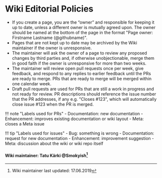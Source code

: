 # Wiki Editorial Policies

- If you create a page, you are the “owner” and responsible for keeping it up to date, unless a different owner is mutually agreed upon. The owner should be named at the bottom of the page in the format "Page owner: Firstname Lastname (@githubname)".
- Pages that are not kept up to date may be archived by the Wiki maintainer if the owner is unresponsive.
- The maintainer will ask the owner of a page to review any proposed changes by third parties and, if otherwise unobjectionable, merge them in good faith if the owner is unresponsive for more than two weeks.
- The maintainer will review open pull requests once per week, give feedback, and respond to any replies to earlier feedback until the PRs are ready to merge. PRs that are ready to merge will be merged within one calendar week.
- Draft pull requests are used for PRs that are still a work in progress and not ready for review. PR descriptions should reference the issue number that the PR addresses, if any e.g. "Closes #123", which will automatically close issue #123 when the PR is merged.

!!! note "Labels used for PRs"
      - Documentation: new documentation
      - Enhancement: improves existing documentation or wiki layout
      - Meta: closes a Meta issue

!!! tip "Labels used for issues"
      - Bug: something is wrong
      - Documentation: request for new documentation
      - Enhancement: improvement suggestion
      - Meta: discussion about the wiki or wiki repo itself

#### Wiki maintainer: Tatu Kärki @Smokyish[^1]

[^1]: Wiki maintainer last updated: 17.06.2019
[^2]: Page owner: Tatu Kärki ([@Smokyish](https://github.com/Smokyish). Last updated 17.06.2019
